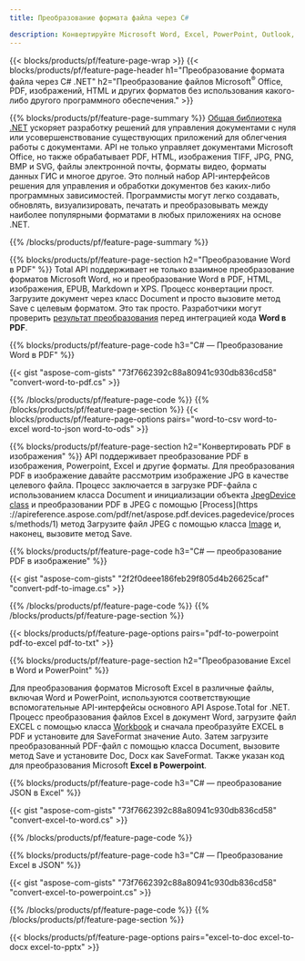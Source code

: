 ```yaml
---
title: Преобразование формата файла через C# 

description: Конвертируйте Microsoft Word, Excel, PowerPoint, Outlook, PDF, HTML, 3D-изображения, диаграммы, форматы видео и многие другие популярные файлы всего несколькими строками кода C#.
---
```


{{< blocks/products/pf/feature-page-wrap >}}
{{< blocks/products/pf/feature-page-header h1="Преобразование формата файла через C# .NET" h2="Преобразование файлов Microsoft<sup>&reg;</sup> Office, PDF, изображений, HTML и других форматов без использования какого-либо другого программного обеспечения." >}}

{{% blocks/products/pf/feature-page-summary %}}
[Общая библиотека .NET](https://products.aspose.com/total/net/) ускоряет разработку решений для управления документами с нуля или усовершенствование существующих приложений для облегчения работы с документами. API не только управляет документами Microsoft Office, но также обрабатывает PDF, HTML, изображения TIFF, JPG, PNG, BMP и SVG, файлы электронной почты, форматы видео, форматы данных ГИС и многое другое. Это полный набор API-интерфейсов решения для управления и обработки документов без каких-либо программных зависимостей. Программисты могут легко создавать, обновлять, визуализировать, печатать и преобразовывать между наиболее популярными форматами в любых приложениях на основе .NET.

{{% /blocks/products/pf/feature-page-summary  %}}

{{% blocks/products/pf/feature-page-section  h2="Преобразование Word в PDF" %}}
Total API поддерживает не только взаимное преобразование форматов Microsoft Word, но и преобразование Word в PDF, HTML, изображения, EPUB, Markdown и XPS. Процесс конвертации прост. Загрузите документ через класс Document и просто вызовите метод Save с целевым форматом. Это так просто. Разработчики могут проверить [результат преобразования](https://products.aspose.com/words/net/conversion/word-to-pdf/) перед интеграцией кода **Word в PDF**.


{{% blocks/products/pf/feature-page-code h3="C# — Преобразование Word в PDF" %}}

{{< gist "aspose-com-gists" "73f7662392c88a80941c930db836cd58" "convert-word-to-pdf.cs" >}}

{{% /blocks/products/pf/feature-page-code  %}}
{{% /blocks/products/pf/feature-page-section %}}
{{< blocks/products/pf/feature-page-options pairs="word-to-csv word-to-excel word-to-json word-to-ods" >}}


{{% blocks/products/pf/feature-page-section  h2="Конвертировать PDF в изображения" %}}
API поддерживает преобразование PDF в изображения, Powerpoint, Excel и другие форматы. Для преобразования PDF в изображение давайте рассмотрим изображение JPG в качестве целевого файла. Процесс заключается в загрузке PDF-файла с использованием класса Document и инициализации объекта [JpegDevice class](https://reference.aspose.com/pdf/net/aspose.pdf.devices/jpegdevice) и преобразовании PDF в JPEG с помощью [Process](https ://apireference.aspose.com/pdf/net/aspose.pdf.devices.pagedevice/process/methods/1) метод
Загрузите файл JPEG с помощью класса [Image](https://reference.aspose.com/imaging/net/aspose.imaging/image) и, наконец, вызовите метод Save.

{{% blocks/products/pf/feature-page-code h3="С# — преобразование PDF в изображение" %}}

{{< gist "aspose-com-gists" "2f2f0deee186feb29f805d4b26625caf" "convert-pdf-to-image.cs" >}}


{{% /blocks/products/pf/feature-page-code  %}}
{{% /blocks/products/pf/feature-page-section %}}

{{< blocks/products/pf/feature-page-options pairs="pdf-to-powerpoint pdf-to-excel pdf-to-txt" >}}

{{% blocks/products/pf/feature-page-section  h2="Преобразование Excel в Word и PowerPoint" %}}

Для преобразования форматов Microsoft Excel в различные файлы, включая Word и PowerPoint, используются соответствующие вспомогательные API-интерфейсы основного API Aspose.Total for .NET. Процесс преобразования файлов Excel в документ Word, загрузите файл EXCEL с помощью класса [Workbook](https://reference.aspose.com/cells/net/aspose.cells/workbook) и сначала преобразуйте EXCEL в PDF и установите для SaveFormat значение Auto. Затем загрузите преобразованный PDF-файл с помощью класса Document, вызовите метод Save и установите Doc, Docx как SaveFormat. Также указан код для преобразования Microsoft **Excel в Powerpoint**.

{{% blocks/products/pf/feature-page-code h3="С# — преобразование JSON в Excel" %}}

{{< gist "aspose-com-gists" "73f7662392c88a80941c930db836cd58" "convert-excel-to-word.cs" >}}

{{% /blocks/products/pf/feature-page-code %}}

{{% blocks/products/pf/feature-page-code h3="С# — Преобразование Excel в JSON" %}}

{{< gist "aspose-com-gists" "73f7662392c88a80941c930db836cd58" "convert-excel-to-powerpoint.cs" >}}

{{% /blocks/products/pf/feature-page-code %}}
{{% /blocks/products/pf/feature-page-section %}}

{{< blocks/products/pf/feature-page-options pairs="excel-to-doc excel-to-docx excel-to-pptx" >}}